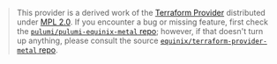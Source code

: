 > This provider is a derived work of the [Terraform Provider](https://github.com/equinix/terraform-provider-metal)
> distributed under [MPL 2.0](https://www.mozilla.org/en-US/MPL/2.0/). If you encounter a bug or missing feature,
> first check the [`pulumi/pulumi-equinix-metal` repo](https://github.com/pulumi/pulumi-equinix-metal/issues); however, if that doesn't turn up anything,
> please consult the source [`equinix/terraform-provider-metal` repo](https://github.com/equinix/terraform-provider-metal/issues).
